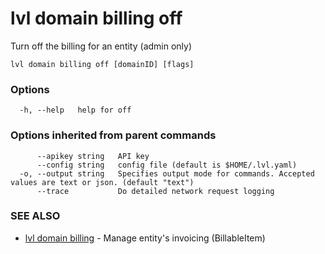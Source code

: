 # lvl domain billing off

Turn off the billing for an entity (admin only)

```
lvl domain billing off [domainID] [flags]
```

### Options

```
  -h, --help   help for off
```

### Options inherited from parent commands

```
      --apikey string   API key
      --config string   config file (default is $HOME/.lvl.yaml)
  -o, --output string   Specifies output mode for commands. Accepted values are text or json. (default "text")
      --trace           Do detailed network request logging
```

### SEE ALSO

* [lvl domain billing](lvl_domain_billing.md)	 - Manage entity's invoicing (BillableItem)

